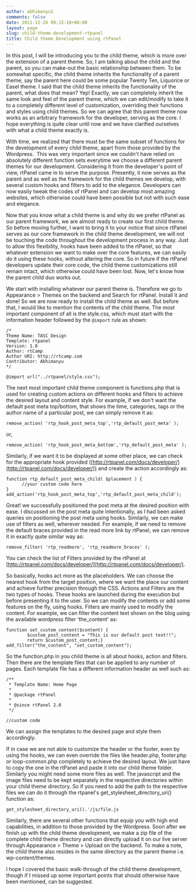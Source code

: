 ```yaml
---
author: abhimanyu1
comments: false
date: 2011-12-26 09:15:18+00:00
layout: page
slug: child-theme-development-rtpanel
title: Child theme Development using rtPanel
---
```


In this post, I will be introducing you to the child theme, which is more over the extension of a parent theme. So, I am talking about the child and the parent, so you can make-out the basic relationship between them. To be somewhat specific, the child theme inherits the functionality of a parent theme, say the parent here could be some popular Twenty Ten, Liquorice or Easel theme. I said that the child theme inherits the functionality of the parent, what does that mean? Yep! Exactly, we can completely inherit the same look and feel of the parent theme, which we can edit/modify to take it to a completely different level of customization, overriding their functions and styles using child themes. So we can agree that this parent theme now works as an arbitrary framework for the developer, serving as the core. I hope everything is quite clear until now and we have clarified ourselves with what a child theme exactly is.

With time, we realized that there must be the same subset of functions for the development of every child theme, apart from those provided by the Wordpress.  This was very important since we couldn't have relied on absolutely different function sets everytime we choose a different parent themes for our development. Considering it from the developer's point of view, rtPanel came in to serve the purpose. Presently, it now serves as the parent and as well as the framework for the child themes we develop, with several custom hooks and filters to add to the elegance. Developers can now easily tweak the codes of rtPanel and can develop most amazing websites, which otherwise could have been possible but not with such ease and elegance.

Now that you know what a child theme is and why do we prefer rtPanel as our parent framework, we are almost ready to create our first child theme. So before moving further, I want to bring it to your notice that since rtPanel serves as our core framework in the child theme development, we will not be touching the code throughout the development process in any way. Just to allow this flexibility, hooks have been added to the rtPanel, so that whatever extension we want to make over the core features, we can easily do it using these hooks, without altering the core. So in future if the rtPanel developers update their core code, the child theme customizations still remain intact, which otherwise could have been lost. Now, let's know how the parent child duo works out.

We start with installing whatever our parent theme is. Therefore we go to Appearance > Themes on the backend and Search for rtPanel. Install it and done! So we are now ready to install the child theme as well. But before that, I would like to mention the contents of the child theme. The most important component of all is the style.css, which must start with the information header followed by the `@import` rule as shown:

    
    /*
    Theme Name: TASC Design
    Template: rtpanel
    Version: 1.0
    Author: rtCamp
    Author URI: http://rtcamp.com
    Contributor: Abhimanyu
    */
    
    @import url("../rtpanel/style.css");


The next most important child theme component is functions.php that is used for creating custom actions on different hooks and filters to achieve the desired layout and content style. For example, if we don't want the default post meta top/bottom, that shows the time, categories, tags or the author name of a particular post, we can simply remove it as:

    
    remove_action( 'rtp_hook_post_meta_top','rtp_default_post_meta' );


or,

    
    remove_action( 'rtp_hook_post_meta_bottom','rtp_default_post_meta' );


Similarly, if we want it to be displayed at some other place, we can check for the appropriate hook provided ([http://rtpanel.com/docs/developer/](http://rtpanel.com/docs/developer/)) and create the action accordingly as:

    
    function rtp_default_post_meta_child( $placement ) {
          //your custom code here
    }
    add_action('rtp_hook_post_meta_top','rtp_default_post_meta_child');


Great! we successfully positioned the post meta at the desired position with ease. I discussed on the post meta quite intentionally, as I had been asked queries on positioning the post meta using hooks. Similarly, we can make use of filters as well, wherever needed. For example, if we need to remove the default braces provided in the read more link by rtPanel, we can remove it in exactly quite similar way as:

    
    remove_filter( 'rtp_readmore', 'rtp_readmore_braces' );


You can check the list of Filters provided by the rtPanel at [http://rtpanel.com/docs/developer/](http://rtpanel.com/docs/developer/).

So basically, hooks act more as the placeholders. We can choose the nearest hook from the target position, where we want the place our content and achieve further precision through the CSS. Actions and Filters are the two types of hooks. These hooks are launched during the execution but before presenting it to the user. So we can modify the contents or add some features on the fly, using hooks. Filters are mainly used to modify the content. For example, we can filter the content text shown on the blog using the available wordpress filter 'the_content' as:

    
    function set_custom_content($content) {
            $custom_post_content = "This is our default post text!!";
            return $custom_post_content;}
    add_filter("the_content", "set_custom_content");


So the function.php in you child theme is all about hooks, action and filters. Then there are the template files that can be applied to any number of pages. Each template file has a different information header as well such as:

    
    /**
     * Template Name: Home Page
     *
     * @package rtPanel
     *
     * @since rtPanel 2.0
     */
    
    //custom code


We can assign the templates to the desired page and style them accordingly.

If in case we are not able to customize the header or the footer, even by using the hooks, we can even override the files like header.php, footer.php or loop-common.php completely to achieve the desired layout. We just have to copy the one in the rtPanel and paste it into our child theme folder. Similarly you might need some more files as well. The javascript and the image files need to be kept separately in the respective directories within your child theme directory. So if you need to add the path to the respective files we can do it through the rtpanel's get_stylesheet_directory_uri() function as:

    
    get_stylesheet_directory_uri().'/js/file.js


Similarly, there are several other functions that equip you with high end capabilities, in addition to those provided by the Wordpress. Soon after we finish up with the child theme development, we make a zip file of the complete child theme directory and can directly upload it on our live server through Appearance > Theme > Upload on the backend. To make a note, the child theme also resides in the same directory as the parent theme i.e. wp-content/themes.

I hope I covered the basic walk-through of the child theme development, though if I missed up some important points that should otherwise have been mentioned, can be suggested.
